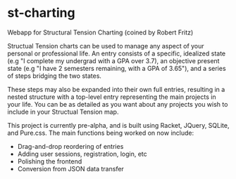 # st-charting
Webapp for Structural Tension Charting (coined by Robert Fritz)

Structual Tension charts can be used to manage any aspect of your personal or professional life. An entry consists of a specific, idealized state (e.g "I complete my undergrad with a GPA over 3.7), an objective present state (e.g "I have 2 semesters remaining, with a GPA of 3.65"), and a series of steps bridging the two states.

These steps may also be expanded into their own full entries, resulting in a nested structure with a top-level entry representing the main projects in your life. You can be as detailed as you want about any projects you wish to include in your Structual Tension map.

This project is currently pre-alpha, and is built using Racket, JQuery, SQLite, and Pure.css. The main functions being worked on now include:

* Drag-and-drop reordering of entries
* Adding user sessions, registration, login, etc
* Polishing the frontend
* Conversion from JSON data transfer
